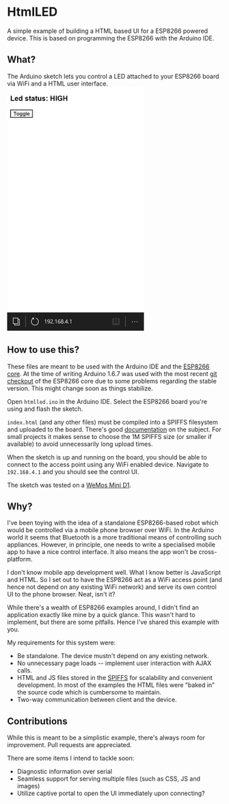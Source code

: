 # HtmlLED
A simple example of building a HTML based UI for a ESP8266 powered device.
This is based on programming the ESP8266 with the Arduino IDE.

## What?
The Arduino sketch lets you control a LED attached to your ESP8266 board via
WiFi and a HTML user interface.
![A screenshot of the UI in a mobile browser](assets/screenshot.png)

## How to use this?
These files are meant to be used with the Arduino IDE and the [ESP8266 core](https://github.com/esp8266/Arduino).
At the time of writing Arduino 1.6.7 was used with the most recent [git checkout](https://github.com/esp8266/Arduino#using-git-version-)
of the ESP8266 core due to some problems regarding the stable version. This might
change soon as things stabilize.

Open `htmlled.ino` in the Arduino IDE. Select the ESP8266 board you're using and
flash the sketch.

`index.html` (and any other files) must be compiled into a SPIFFS filesystem and
uploaded to the board. There's good [documentation](https://github.com/esp8266/Arduino/blob/master/doc/filesystem.md)
on the subject. For small projects it makes sense to choose the 1M SPIFFS size (or smaller if available) to
avoid unnecessarily long upload times.

When the sketch is up and running on the board, you should be able to connect
to the access point using any WiFi enabled device. Navigate to `192.168.4.1`
and you should see the control UI.

The sketch was tested on a [WeMos Mini D1](http://www.wemos.cc/wiki/doku.php?id=en:d1_mini).

## Why?
I've been toying with the idea of a standalone ESP8266-based robot which
would be controlled via a mobile phone browser over WiFi. In the Arduino
world it seems that Bluetooth is a more traditional means of controlling
such appliances. However, in principle, one needs to write a specialised
mobile app to have a nice control interface. It also means the app won't be
cross-platform.

I don't know mobile app development well. What I know better is JavaScript and
HTML. So I set out to have the ESP8266 act as a WiFi access point (and hence not
depend on any existing WiFi network) and serve its own control UI to the phone
browser. Neat, isn't it?

While there's a wealth of ESP8266 examples around, I didn't find an application exactly
like mine by a quick glance. This wasn't hard to implement, but there are some
pitfalls. Hence I've shared this example with you.

My requirements for this system were:

* Be standalone. The device mustn't depend on any existing network.
* No unnecessary page loads -- implement user interaction with AJAX calls.
* HTML and JS files stored in the [SPIFFS](https://github.com/esp8266/Arduino/blob/master/doc/filesystem.md)
for scalability and convenient development. In most of the examples the HTML
files were "baked in" the source code which is cumbersome to maintain.
* Two-way communication between client and the device.

## Contributions
While this is meant to be a simplistic example, there's always room for improvement.
Pull requests are appreciated.

There are some items I intend to tackle soon:

* Diagnostic information over serial
* Seamless support for serving multiple files (such as CSS, JS and images)
* Utilize captive portal to open the UI immediately upon connecting?

